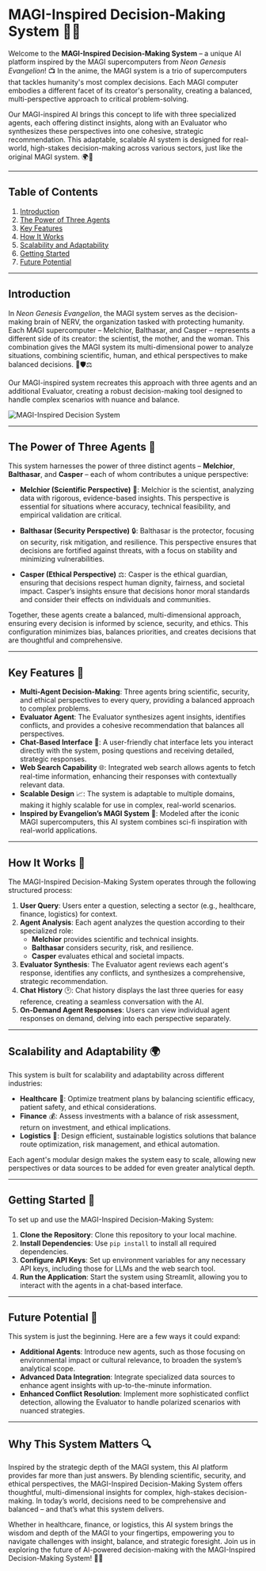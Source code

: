 
# MAGI-Inspired Decision-Making System 🚀🧠

Welcome to the **MAGI-Inspired Decision-Making System** – a unique AI platform inspired by the MAGI supercomputers from *Neon Genesis Evangelion*! 📺 In the anime, the MAGI system is a trio of supercomputers that tackles humanity's most complex decisions. Each MAGI computer embodies a different facet of its creator's personality, creating a balanced, multi-perspective approach to critical problem-solving.

Our MAGI-inspired AI brings this concept to life with three specialized agents, each offering distinct insights, along with an Evaluator who synthesizes these perspectives into one cohesive, strategic recommendation. This adaptable, scalable AI system is designed for real-world, high-stakes decision-making across various sectors, just like the original MAGI system. 🌍💼

---

## Table of Contents

1. [Introduction](#introduction)
2. [The Power of Three Agents](#the-power-of-three-agents)
3. [Key Features](#key-features)
4. [How It Works](#how-it-works)
5. [Scalability and Adaptability](#scalability-and-adaptability)
6. [Getting Started](#getting-started)
7. [Future Potential](#future-potential)

---

## Introduction

In *Neon Genesis Evangelion*, the MAGI system serves as the decision-making brain of NERV, the organization tasked with protecting humanity. Each MAGI supercomputer – Melchior, Balthasar, and Casper – represents a different side of its creator: the scientist, the mother, and the woman. This combination gives the MAGI system its multi-dimensional power to analyze situations, combining scientific, human, and ethical perspectives to make balanced decisions. 🧬🛡️⚖️

Our MAGI-inspired system recreates this approach with three agents and an additional Evaluator, creating a robust decision-making tool designed to handle complex scenarios with nuance and balance.

![MAGI-Inspired Decision System](https://static.wikia.nocookie.net/evangelion/images/f/f6/Magi_%28EoE%29.png/revision/latest/scale-to-width-down/985?cb=20190722155301)

---

## The Power of Three Agents 🌟

This system harnesses the power of three distinct agents – **Melchior**, **Balthasar**, and **Casper** – each of whom contributes a unique perspective:

- **Melchior (Scientific Perspective)** 🔬: Melchior is the scientist, analyzing data with rigorous, evidence-based insights. This perspective is essential for situations where accuracy, technical feasibility, and empirical validation are critical.

- **Balthasar (Security Perspective)** 🔒: Balthasar is the protector, focusing on security, risk mitigation, and resilience. This perspective ensures that decisions are fortified against threats, with a focus on stability and minimizing vulnerabilities.

- **Casper (Ethical Perspective)** ⚖️: Casper is the ethical guardian, ensuring that decisions respect human dignity, fairness, and societal impact. Casper’s insights ensure that decisions honor moral standards and consider their effects on individuals and communities.

Together, these agents create a balanced, multi-dimensional approach, ensuring every decision is informed by science, security, and ethics. This configuration minimizes bias, balances priorities, and creates decisions that are thoughtful and comprehensive.

---

## Key Features 🔑

- **Multi-Agent Decision-Making**: Three agents bring scientific, security, and ethical perspectives to every query, providing a balanced approach to complex problems.
- **Evaluator Agent**: The Evaluator synthesizes agent insights, identifies conflicts, and provides a cohesive recommendation that balances all perspectives.
- **Chat-Based Interface** 💬: A user-friendly chat interface lets you interact directly with the system, posing questions and receiving detailed, strategic responses.
- **Web Search Capability** 🌐: Integrated web search allows agents to fetch real-time information, enhancing their responses with contextually relevant data.
- **Scalable Design** 📈: The system is adaptable to multiple domains, making it highly scalable for use in complex, real-world scenarios.
- **Inspired by Evangelion’s MAGI System** 🌌: Modeled after the iconic MAGI supercomputers, this AI system combines sci-fi inspiration with real-world applications.

---

## How It Works 🔄

The MAGI-Inspired Decision-Making System operates through the following structured process:

1. **User Query**: Users enter a question, selecting a sector (e.g., healthcare, finance, logistics) for context.
2. **Agent Analysis**: Each agent analyzes the question according to their specialized role:
   - **Melchior** provides scientific and technical insights.
   - **Balthasar** considers security, risk, and resilience.
   - **Casper** evaluates ethical and societal impacts.
3. **Evaluator Synthesis**: The Evaluator agent reviews each agent's response, identifies any conflicts, and synthesizes a comprehensive, strategic recommendation.
4. **Chat History** 🕑: Chat history displays the last three queries for easy reference, creating a seamless conversation with the AI.
5. **On-Demand Agent Responses**: Users can view individual agent responses on demand, delving into each perspective separately.

---

## Scalability and Adaptability 🌍

This system is built for scalability and adaptability across different industries:

- **Healthcare** 🏥: Optimize treatment plans by balancing scientific efficacy, patient safety, and ethical considerations.
- **Finance** 💰: Assess investments with a balance of risk assessment, return on investment, and ethical implications.
- **Logistics** 🚚: Design efficient, sustainable logistics solutions that balance route optimization, risk management, and ethical automation.

Each agent's modular design makes the system easy to scale, allowing new perspectives or data sources to be added for even greater analytical depth.

---

## Getting Started 🚀

To set up and use the MAGI-Inspired Decision-Making System:

1. **Clone the Repository**: Clone this repository to your local machine.
2. **Install Dependencies**: Use `pip install` to install all required dependencies.
3. **Configure API Keys**: Set up environment variables for any necessary API keys, including those for LLMs and the web search tool.
4. **Run the Application**: Start the system using Streamlit, allowing you to interact with the agents in a chat-based interface.

---

## Future Potential 🌠

This system is just the beginning. Here are a few ways it could expand:

- **Additional Agents**: Introduce new agents, such as those focusing on environmental impact or cultural relevance, to broaden the system’s analytical scope.
- **Advanced Data Integration**: Integrate specialized data sources to enhance agent insights with up-to-the-minute information.
- **Enhanced Conflict Resolution**: Implement more sophisticated conflict detection, allowing the Evaluator to handle polarized scenarios with nuanced strategies.

---

## Why This System Matters 🔍

Inspired by the strategic depth of the MAGI system, this AI platform provides far more than just answers. By blending scientific, security, and ethical perspectives, the MAGI-Inspired Decision-Making System offers thoughtful, multi-dimensional insights for complex, high-stakes decision-making. In today’s world, decisions need to be comprehensive and balanced – and that’s what this system delivers.

Whether in healthcare, finance, or logistics, this AI system brings the wisdom and depth of the MAGI to your fingertips, empowering you to navigate challenges with insight, balance, and strategic foresight. Join us in exploring the future of AI-powered decision-making with the MAGI-Inspired Decision-Making System! 🧠✨
